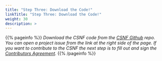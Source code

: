 ```yaml
---
title: "Step Three: Download the Code!"
linkTitle: "Step Three: Download the Code!"
weight: 30
description: >
---
```

{{% pageinfo %}}
*Download the CSNF code from the [CSNF Github](https://github.com/onug/CSNF/tree/fall21) repo. You can open a project issue from the link at the right side of the page. If you want to contribute to the CSNF the next step is to fill out and sign the [Contributors Agreement](https://csnf.netlify.app/docs/contribution-guidelines/next/).*
{{% /pageinfo %}}
